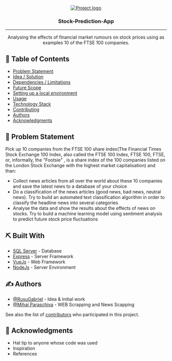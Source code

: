 <p align="center">
  <a href="" rel="noopener">
 <img src="https://i.imgur.com/AZ2iWek.png" alt="Project logo"></a>
</p>
<h3 align="center">Stock-Prediction-App</h3>

---

<p align="center"> Analysing the effects of financial market rumours
on stock prices using as examples 10 of the FTSE 100 companies. 
    <br> 
</p>

## 📝 Table of Contents
- [Problem Statement](#problem_statement)
- [Idea / Solution](#idea)
- [Dependencies / Limitations](#limitations)
- [Future Scope](#future_scope)
- [Setting up a local environment](#getting_started)
- [Usage](#usage)
- [Technology Stack](#tech_stack)
- [Contributing](../CONTRIBUTING.md)
- [Authors](#authors)
- [Acknowledgments](#acknowledgments)

## 🧐 Problem Statement <a name = "problem_statement"></a>
Pick up 10 companies from the FTSE 100 share index(The Financial Times Stock Exchange 100 Index, also called the FTSE 100 Index, FTSE 100, FTSE, or, informally, the "Footsie" , is a share index of the 100 companies listed on the London Stock Exchange with the highest market capitalisation) and than:
* Collect news articles from all over the world about these 10 companies and save the latest news to a database of your choice
* Do a classification of the news articles (good news, bad news, neutral news). Try to build an automated text classification algorithm in order to classify the headline news into several categories 
* Analyse the data and show the results about the effects of news on stocks. Try to build a machine learning model using sentiment analysis to predict future stock price fluctuations

## ⛏️ Built With <a name = "tech_stack"></a>
- [SQL Server](https://www.microsoft.com/en-us/sql-server/) - Database
- [Express](https://expressjs.com/) - Server Framework
- [VueJs](https://vuejs.org/) - Web Framework
- [NodeJs](https://nodejs.org/en/) - Server Environment

## ✍️ Authors <a name = "authors"></a>
- [@RusuGabriel](https://github.com/RusuGabriel) - Idea & Initial work
- [@Mihai Paraschiva]() - WEB Scrapping and News Scapping

See also the list of [contributors](https://github.com/RusuGabriel/Stock-Prediction-App/graphs/contributors) 
who participated in this project.

## 🎉 Acknowledgments <a name = "acknowledgments"></a>
- Hat tip to anyone whose code was used
- Inspiration
- References
